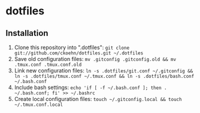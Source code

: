 dotfiles
========

## Installation

1. Clone this repository into ".dotfiles": `git clone git://github.com/ckoehn/dotfiles.git ~/.dotfiles`
2. Save old configuration files: `mv .gitconfig .gitconfig.old && mv .tmux.conf .tmux.conf.old`
3. Link new configuration files: `ln -s .dotfiles/git.conf ~/.gitconfig && ln -s .dotfiles/tmux.conf ~/.tmux.conf && ln -s .dotfiles/bash.conf ~/.bash.conf`
4. Include bash settings: `echo 'if [ -f ~/.bash.conf ]; then . ~/.bash.conf; fi' >> ~/.bashrc`
5. Create local configuration files: `touch ~/.gitconfig.local && touch ~/.tmux.conf.local`
